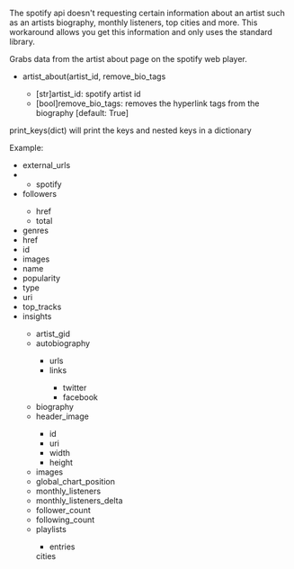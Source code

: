 The spotify api doesn't requesting certain information about an artist such as an artists biography, monthly listeners, top cities and more.
This workaround allows you get this information and only uses the standard library.

Grabs data from the artist about page on the spotify web player.

<ul>
   <li>artist_about(artist_id, remove_bio_tags</li>
   <ul>
      <li>[str]artist_id: spotify artist id</li>
      <li>[bool]remove_bio_tags: removes the hyperlink tags from the biography [default: True]</li>
   </ul>
</ul>

print_keys(dict) will print the keys and nested keys in a dictionary


Example:
<ul>
   <li>external_urls<li>
   <ul>
      <li>spotify</li>
   </ul>
   <li>followers</li>
   <ul>
      <li>href</li>
      <li>total</li>
   </ul>
   <li>genres</li>
   <li>href</li>
   <li>id</li>
   <li>images</li>
   <li>name</li>
   <li>popularity</li>
   <li>type</li>
   <li>uri</li>
   <li>top_tracks</li>
   <li>insights</li>
   <ul>
      <li>artist_gid</li>
      <li>autobiography</li>
      <ul>
         <li>urls</li>
         <li>links</li>
         <ul>
            <li>twitter</li>
            <li>facebook</li>
         </ul>
      </ul>
      <li>biography</li>
      <li>header_image</li>
      <ul>
         <li>id</li>
         <li>uri</li>
         <li>width</li>
         <li>height</li>
      </ul>
      <li>images</li>
      <li>global_chart_position</li>
      <li>monthly_listeners</li>
      <li>monthly_listeners_delta</li>
      <li>follower_count</li>
      <li>following_count</li>
      <li>playlists</li>
      <ul>
         <li>entries</li>
      </ul>
      </li>cities</li>
   </ul>
</li>
